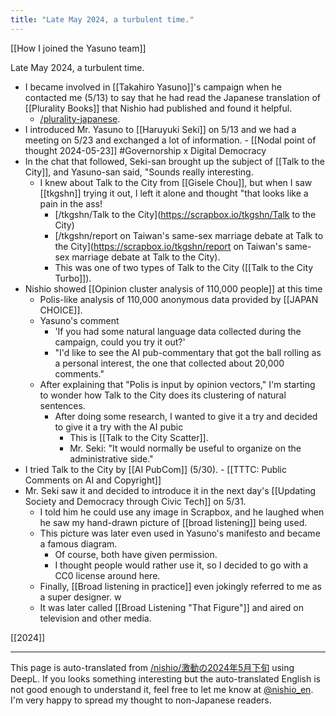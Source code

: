 ```yaml
---
title: "Late May 2024, a turbulent time."
---
```


[[How I joined the Yasuno team]]

Late May 2024, a turbulent time.
- I became involved in [[Takahiro Yasuno]]'s campaign when he contacted me (5/13) to say that he had read the Japanese translation of [[Plurality Books]] that Nishio had published and found it helpful.
    - [/plurality-japanese](https://scrapbox.io/plurality-japanese).
- I introduced Mr. Yasuno to [[Haruyuki Seki]] on 5/13 and we had a meeting on 5/23 and exchanged a lot of information.
        - [[Nodal point of thought 2024-05-23]] #Governorship x Digital Democracy
- In the chat that followed, Seki-san brought up the subject of [[Talk to the City]], and Yasuno-san said, "Sounds really interesting.
    - I knew about Talk to the City from [[Gisele Chou]], but when I saw [[tkgshn]] trying it out, I left it alone and thought "that looks like a pain in the ass!
        - [/tkgshn/Talk to the City](https://scrapbox.io/tkgshn/Talk to the City)
        - [/tkgshn/report on Taiwan's same-sex marriage debate at Talk to the City](https://scrapbox.io/tkgshn/report on Taiwan's same-sex marriage debate at Talk to the City).
        - This was one of two types of Talk to the City ([[Talk to the City Turbo]]).
- Nishio showed [[Opinion cluster analysis of 110,000 people]] at this time
    - Polis-like analysis of 110,000 anonymous data provided by [[JAPAN CHOICE]].
    - Yasuno's comment
        - 'If you had some natural language data collected during the campaign, could you try it out?'
        - "I'd like to see the AI pub-commentary that got the ball rolling as a personal interest, the one that collected about 20,000 comments."
    - After explaining that "Polis is input by opinion vectors," I'm starting to wonder how Talk to the City does its clustering of natural sentences.
        - After doing some research, I wanted to give it a try and decided to give it a try with the AI pubic
            - This is [[Talk to the City Scatter]].
            - Mr. Seki: "It would normally be useful to organize on the administrative side."
- I tried Talk to the City by [[AI PubCom]] (5/30).
        - [[TTTC: Public Comments on AI and Copyright]]
- Mr. Seki saw it and decided to introduce it in the next day's [[Updating Society and Democracy through Civic Tech]] on 5/31.
    - I told him he could use any image in Scrapbox, and he laughed when he saw my hand-drawn picture of [[broad listening]] being used.
    - This picture was later even used in Yasuno's manifesto and became a famous diagram.
        - Of course, both have given permission.
        - I thought people would rather use it, so I decided to go with a CC0 license around here.
    - Finally, [[Broad listening in practice]] even jokingly referred to me as a super designer. w
    - It was later called [[Broad Listening "That Figure"]] and aired on television and other media.

[[2024]]

---
This page is auto-translated from [/nishio/激動の2024年5月下旬](https://scrapbox.io/nishio/激動の2024年5月下旬) using DeepL. If you looks something interesting but the auto-translated English is not good enough to understand it, feel free to let me know at [@nishio_en](https://twitter.com/nishio_en). I'm very happy to spread my thought to non-Japanese readers.